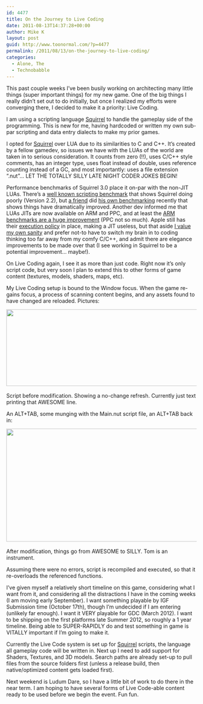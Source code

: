 ```yaml
---
id: 4477
title: On the Journey to Live Coding
date: 2011-08-13T14:37:28+00:00
author: Mike K
layout: post
guid: http://www.toonormal.com/?p=4477
permalink: /2011/08/13/on-the-journey-to-live-coding/
categories:
  - Alone, The
  - Technobabble
---
```

This past couple weeks I&#8217;ve been busily working on architecting many little things (super important things) for my new game. One of the big things I really didn&#8217;t set out to do initially, but once I realized my efforts were converging there, I decided to make it a priority: Live Coding.

I am using a scripting language [Squirrel](http://www.squirrel-lang.org) to handle the gameplay side of the programming. This is new for me, having hardcoded or written my own sub-par scripting and data entry dialects to make my prior games. 

I opted for [Squirrel](http://www.squirrel-lang.org) over LUA due to its similarities to C and C++. It&#8217;s created by a fellow gamedev, so issues we have with the LUAs of the world are taken in to serious consideration. It counts from zero (!!), uses C/C++ style comments, has an integer type, uses float instead of double, uses reference counting instead of a GC, and most importantly: uses a file extension &#8220;.nut&#8221;&#8230; LET THE TOTALLY SILLY LATE NIGHT CODER JOKES BEGIN!

Performance benchmarks of Squirrel 3.0 place it on-par with the non-JIT LUAs. There&#8217;s a [well known scripting benchmark](http://codeplea.com/game-scripting-languages) that shows Squirrel doing poorly (Version 2.2), but [a friend](http://www.polygontoys.com) did [his own benchmarking](http://pastie.org/1721408) recently that shows things have dramatically improved. Another dev informed me that LUAs JITs are now available on ARM and PPC, and at least the [ARM benchmarks are a huge improvement](http://luajit.org/performance_arm.html) (PPC not so much). Apple still has their [execution policy](http://stackoverflow.com/questions/5054732/is-it-prohibited-using-of-jitjust-in-time-compiled-code-in-ios-app-for-appstore) in place, making a JIT useless, but that aside [I value my own sanity](http://the-witness.net/news/2011/06/how-to-program-independent-games/) and prefer not-to have to switch my brain in to coding thinking too far away from my comfy C/C++, and admit there are elegance improvements to be made over that (I see working in Squirrel to be a potential improvement&#8230; maybe!).

On Live Coding again, I see it as more than just code. Right now it&#8217;s only script code, but very soon I plan to extend this to other forms of game content (textures, models, shaders, maps, etc).

My Live Coding setup is bound to the Window focus. When the game re-gains focus, a process of scanning content begins, and any assets found to have changed are reloaded. Pictures:

<div id="attachment_4478" style="max-width: 628px" class="wp-caption alignright">
  <a href="/wp-content/uploads/2011/08/TechShot03.png"><img src="/wp-content/uploads/2011/08/TechShot03.png" alt="" title="TechShot03" width="618" height="203" class="size-full wp-image-4478" srcset="/wp-content/uploads/2011/08/TechShot03.png 618w, /wp-content/uploads/2011/08/TechShot03-450x147.png 450w" sizes="(max-width: 618px) 100vw, 618px" /></a>
  
  <p class="wp-caption-text">
    Script before modification. Showing a no-change refresh. Currently just text printing that AWESOME line.
  </p>
</div>


  
An ALT+TAB, some munging with the Main.nut script file, an ALT+TAB back in:
  


<div id="attachment_4479" style="max-width: 628px" class="wp-caption alignright">
  <a href="/wp-content/uploads/2011/08/TechShot04.png"><img src="/wp-content/uploads/2011/08/TechShot04.png" alt="" title="TechShot04" width="618" height="299" class="size-full wp-image-4479" srcset="/wp-content/uploads/2011/08/TechShot04.png 618w, /wp-content/uploads/2011/08/TechShot04-450x217.png 450w" sizes="(max-width: 618px) 100vw, 618px" /></a>
  
  <p class="wp-caption-text">
    After modification, things go from AWESOME to SILLY. Tom is an instrument.
  </p>
</div>


  
Assuming there were no errors, script is recompiled and executed, so that it re-overloads the referenced functions.

I&#8217;ve given myself a relatively short timeline on this game, considering what I want from it, and considering all the distractions I have in the coming weeks (I am moving early September). I want something playable by IGF Submission time (October 17th), though I&#8217;m undecided if I am entering (unlikely far enough). I want it VERY playable for GDC (March 2012). I want to be shipping on the first platforms late Summer 2012, so roughly a 1 year timeline. Being able to SUPER-RAPIDLY do and test something in game is VITALLY important if I&#8217;m going to make it.

Currently the Live Code system is set up for [Squirrel](http://www.squirrel-lang.org) scripts, the language all gameplay code will be written in. Next up I need to add support for Shaders, Textures, and 3D models. Search paths are already set-up to pull files from the source folders first (unless a release build, then native/optimized content gets loaded first).

Next weekend is Ludum Dare, so I have a little bit of work to do there in the near term. I am hoping to have several forms of Live Code-able content ready to be used before we begin the event. Fun fun.